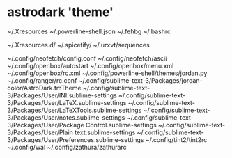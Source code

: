 # astrodark 'theme'

~/.Xresources
~/.powerline-shell.json
~/.fehbg
~/.bashrc

~/.Xresources.d/
~/.spicetify/
~/.urxvt/sequences

~/.config/neofetch/config.conf
~/.config/neofetch/ascii
~/.config/openbox/autostart
~/.config/openbox/menu.xml
~/.config/openbox/rc.xml
~/.config/powerline-shell/themes/jordan.py
~/.config/ranger/rc.conf
~/.config/sublime-text-3/Packages/jordan-color/AstroDark.tmTheme
~/.config/sublime-text-3/Packages/User/INI.sublime-settings
~/.config/sublime-text-3/Packages/User/LaTeX.sublime-settings
~/.config/sublime-text-3/Packages/User/LaTeXTools.sublime-settings
~/.config/sublime-text-3/Packages/User/notes.sublime-settings
~/.config/sublime-text-3/Packages/User/Package Control.sublime-settings
~/.config/sublime-text-3/Packages/User/Plain text.sublime-settings
~/.config/sublime-text-3/Packages/User/Preferences.sublime-settings
~/.config/tint2/tint2rc
~/.config/wal
~/.config/zathura/zathurarc
